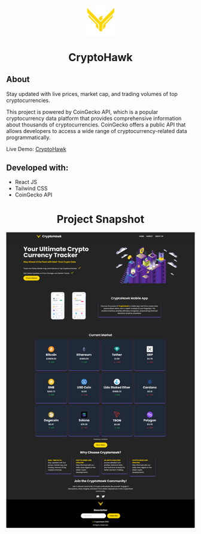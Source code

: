 <div align='center'><img style="width:16%" src='./src/assets/logo-icon.png'/></div>

<h1 align='center'>CryptoHawk</h1>

## About

<p>
Stay updated with live prices, market cap, and trading volumes of top cryptocurrencies.

This project is powered by CoinGecko API, which is a popular cryptocurrency data platform that provides comprehensive information about thousands of cryptocurrencies. CoinGecko offers a public API that allows developers to access a wide range of cryptocurrency-related data programmatically.

</p>

Live Demo: <a href="https://crypto-hawk.vercel.app" target="_blank">CryptoHawk</a>

## Developed with:

- React JS
- Tailwind CSS
- CoinGecko API

<h1 align='center'>Project Snapshot</h1>
<img align='center' src='./src/assets/cryptohawksnapshot.png'></img>
